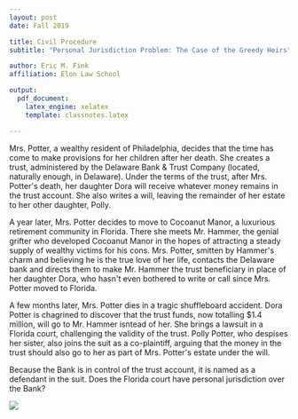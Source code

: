 ```yaml
---
layout: post 
date: Fall 2019 

title: Civil Procedure
subtitle: "Personal Jurisdiction Problem: The Case of the Greedy Heirs"

author: Eric M. Fink
affiliation: Elon Law School 

output: 
  pdf_document:
    latex_engine: xelatex
    template: classnotes.latex

---
```


Mrs. Potter, a wealthy resident of Philadelphia, decides that the time has come to make provisions for her children after her death. She creates a trust, administered by the Delaware Bank & Trust Company (located, naturally enough, in Delaware). Under the terms of the trust, after Mrs. Potter's death, her daughter Dora will receive whatever money remains in the trust account. She also writes a will, leaving the remainder of her estate to her other daughter, Polly. 

A year later, Mrs. Potter decides to move to Cocoanut Manor, a luxurious retirement community in Florida. There she meets Mr. Hammer, the genial grifter who developed Cocoanut Manor in the hopes of attracting a steady supply of wealthy victims for his cons. Mrs. Potter, smitten by Hammer's charm and believing he is the true love of her life, contacts the Delaware bank and directs them to make Mr. Hammer the trust beneficiary in place of her daughter Dora, who hasn't even bothered to write or call since Mrs. Potter moved to Florida. 

A few months later, Mrs. Potter dies in a tragic shuffleboard accident. Dora Potter is chagrined to discover that the trust funds, now totalling $1.4 million, will go to Mr. Hammer isntead of her. She brings a lawsuit in a Florida court, challenging the validity of the trust. Polly Potter, who despises her sister, also joins the suit as a co-plaintiff, arguing that the money in the trust should also go to her as part of Mrs. Potter's estate under the will. 

Because the Bank is in control of the trust account, it is named as a defendant in the suit. Does the Florida court have personal jurisdiction over the Bank? 


<img src="/CivilProcedure/assets/visuals/GreedyHeir.png" class="illustration"  />







